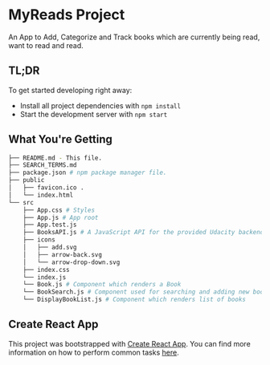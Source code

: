# MyReads Project
An App to Add, Categorize and Track books which are currently being read, want to read and read.

## TL;DR

To get started developing right away:

* Install all project dependencies with `npm install`
* Start the development server with `npm start`

## What You're Getting
```bash
├── README.md - This file.
├── SEARCH_TERMS.md
├── package.json # npm package manager file.
├── public
│   ├── favicon.ico .
│   └── index.html 
└── src
    ├── App.css # Styles 
    ├── App.js # App root
    ├── App.test.js 
    ├── BooksAPI.js # A JavaScript API for the provided Udacity backend.
    ├── icons 
    │   ├── add.svg
    │   ├── arrow-back.svg
    │   └── arrow-drop-down.svg
    ├── index.css 
    └── index.js 
    └── Book.js # Component which renders a Book
    └── BookSearch.js # Component used for searching and adding new books to the BookShelf
    └── DisplayBookList.js # Component which renders list of books
```

## Create React App

This project was bootstrapped with [Create React App](https://github.com/facebookincubator/create-react-app). You can find more information on how to perform common tasks [here](https://github.com/facebookincubator/create-react-app/blob/master/packages/react-scripts/template/README.md).
